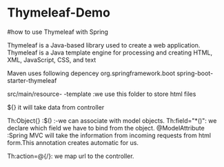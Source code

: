 # Thymeleaf-Demo

#how to use Thymeleaf with Spring

Thymeleaf is a Java-based library used to create a web application.
Thymeleaf is a Java template engine for processing and creating HTML, XML, JavaScript, CSS, and text

Maven uses following depencey
<dependency>
   <groupId>org.springframework.boot</groupId>
   <artifactId>spring-boot-starter-thymeleaf</artifactId>
</dependency>

src/main/resource-
-template :we use this folder to store html files

${}  it will take data from controller

Th:Object{} :$() :-we can associate with model objects.
Th:field="*()": we declare which field we have to bind from the object.
@ModelAttribute :Spring MVC will take the information from incoming requests from html form.This annotation creates automatic for us.

Th:action=@{/}: we map url to the controller.



